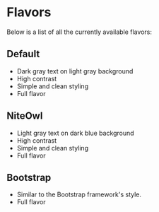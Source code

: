 # Flavors

Below is a list of all the currently available flavors:

## Default

- Dark gray text on light gray background 
- High contrast 
- Simple and clean styling
- Full flavor


## NiteOwl

- Light gray text on dark blue background
- High contrast 
- Simple and clean styling
- Full flavor

## Bootstrap

- Similar to the Bootstrap framework's style.
- Full flavor